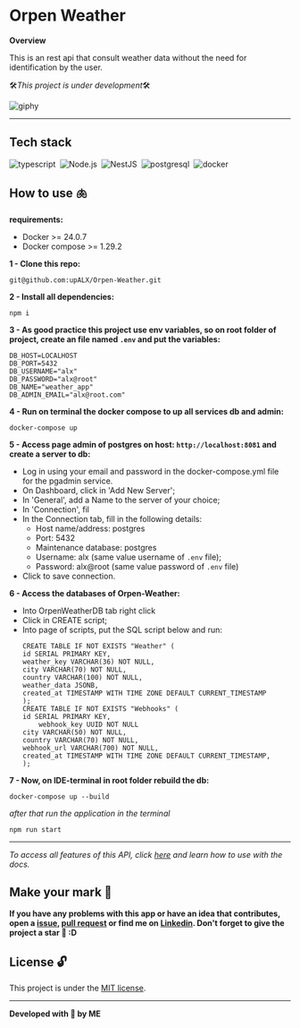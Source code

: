 # Orpen Weather

**Overview**

This is an rest api that consult weather data without the need for identification by the user.

🛠️*This project is under development*🛠️

![giphy](https://github.com/upALX/All-Assets/blob/main/construction-little-girl.webp)

---

## Tech stack
![typescript](https://img.shields.io/badge/-typescript-05122A?style=flat&logo=typescript)&nbsp;
![Node.js](https://img.shields.io/badge/-Node.js-05122A?style=flat&logo=Node.js)&nbsp;
![NestJS](https://img.shields.io/badge/-NestJS-05122A?style=flat&logo=NestJS)&nbsp;
![postgresql](https://img.shields.io/badge/-postgresql-05122A?style=flat&logo=postgresql)&nbsp;
![docker](https://img.shields.io/badge/-Docker-05122A?style=flat&logo=docker)&nbsp;

## How to use 🫁

**requirements:**
  - Docker >= 24.0.7
  - Docker compose >= 1.29.2

**1 - Clone this repo:**
```
git@github.com:upALX/Orpen-Weather.git
```

**2 - Install all dependencies:**
```
npm i
```

**3 - As good practice this project use env variables, so on root folder of project, create an file named ```.env``` and put the variables:**

```
DB_HOST=LOCALHOST
DB_PORT=5432
DB_USERNAME="alx"
DB_PASSWORD="alx@root"
DB_NAME="weather_app"
DB_ADMIN_EMAIL="alx@root.com"
```

**4 - Run on terminal the docker compose to up all services db and admin:** 
```
docker-compose up
```

**5 - Access page admin of postgres on host: ```http://localhost:8081``` and create a server to db:**
- Log in using your email and password in the docker-compose.yml file for the pgadmin service.
- On Dashboard, click in 'Add New Server';
- In 'General', add a Name to the server of your choice;
- In 'Connection', fil 
- In the Connection tab, fill in the following details:
    - Host name/address: postgres
    - Port: 5432
    - Maintenance database: postgres
    - Username: alx (same value username of ```.env``` file);
    - Password: alx@root (same value password of ```.env``` file)
- Click to save connection.

**6 - Access the databases of Orpen-Weather:**
- Into OrpenWeatherDB tab right click
- Click in CREATE script;
- Into page of scripts, put the SQL script below and run:
    ```
    CREATE TABLE IF NOT EXISTS "Weather" (
    id SERIAL PRIMARY KEY,
    weather_key VARCHAR(36) NOT NULL,
    city VARCHAR(70) NOT NULL,
    country VARCHAR(100) NOT NULL,
    weather_data JSONB,
    created_at TIMESTAMP WITH TIME ZONE DEFAULT CURRENT_TIMESTAMP
    );
    CREATE TABLE IF NOT EXISTS "Webhooks" (
    id SERIAL PRIMARY KEY,
		webhook_key UUID NOT NULL
    city VARCHAR(50) NOT NULL,
    country VARCHAR(70) NOT NULL,
    webhook_url VARCHAR(700) NOT NULL,
    created_at TIMESTAMP WITH TIME ZONE DEFAULT CURRENT_TIMESTAMP,
    );
    ```
**7 - Now, on IDE-terminal in root folder rebuild the db:**
```
docker-compose up --build
```
*after that run the application in the terminal*
```
npm run start
```

---
*To access all features of this API, click [here]() and learn how to use with the docs.*

## Make your mark :triangular_flag_on_post:   

**If you have any problems with this app or have an idea that contributes, open a [issue](https://github.com/upALX/Orpen-Weather/issues), [pull request](https://github.com/upALX/Orpen-Weather/pulls) or find me on [Linkedin](https://www.linkedin.com/in/alxinc/). Don't forget to give the project a star 🌟 :D**

## License :unlock:

This project is under the [MIT license](https://github.com/upALX/Orpen-Weather/blob/main/LICENSE).

---

**Developed with 💜 by ME**
